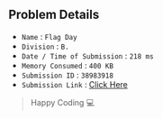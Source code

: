 ## Problem Details 
 
- `Name`                      : `Flag Day`
- `Division`                  : `B.`
- `Date / Time of Submission` : `218 ms`
- `Memory Consumed`           : `400 KB`
- `Submission ID`             : `38983918`
- `Submission Link`           : [Click Here](http://codeforces.com/contest/357/submission/38983918)

> Happy Coding   :computer: